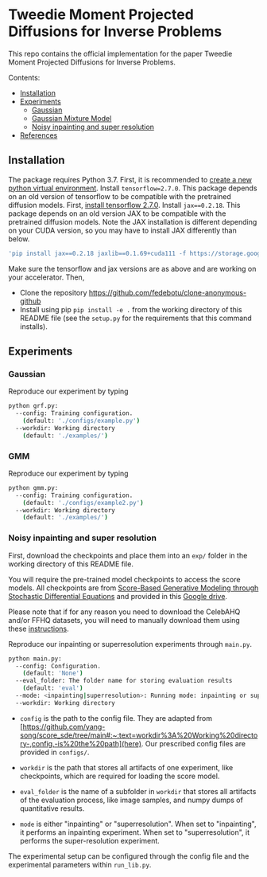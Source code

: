 Tweedie Moment Projected Diffusions for Inverse Problems
========================================================
This repo contains the official implementation for the paper Tweedie Moment Projected Diffusions for Inverse Problems.

Contents:
- [Installation](#installation)
- [Experiments](#experiments)
    - [Gaussian](#gaussian)
    - [Gaussian Mixture Model](#gmm)
    - [Noisy inpainting and super resolution](#noisy-inpainting-and-super-resolution)
- [References](#references)

## Installation
The package requires Python 3.7. First, it is recommended to [create a new python virtual environment](https://conda.io/projects/conda/en/latest/user-guide/tasks/manage-environments.html#creating-an-environment-with-commands). 
Install `tensorflow=2.7.0`. This package depends on an old version of tensorflow to be compatible with the pretrained diffusion models. First, [install tensorflow 2.7.0](https://www.tensorflow.org/install/pip).
Install `jax==0.2.18`. This package depends on an old version JAX to be compatible with the pretrained diffusion models. Note the JAX installation is different depending on your CUDA version, so you may have to install JAX differently than below.
```sh
'pip install jax==0.2.18 jaxlib==0.1.69+cuda111 -f https://storage.googleapis.com/jax-releases/jax_cuda_releases.html',
```
Make sure the tensorflow and jax versions are as above and are working on your accelerator. Then,
- Clone the repository https://github.com/fedebotu/clone-anonymous-github
- Install using pip `pip install -e .` from the working directory of this README file (see the `setup.py` for the requirements that this command installs).

## Experiments

### Gaussian
Reproduce our experiment by typing 
```sh
python grf.py:
  --config: Training configuration.
    (default: './configs/example.py')
  --workdir: Working directory
    (default: './examples/')
```

### GMM
Reproduce our experiment by typing 
```sh
python gmm.py:
  --config: Training configuration.
    (default: './configs/example2.py')
  --workdir: Working directory
    (default: './examples/')
```

### Noisy inpainting and super resolution

First, download the checkpoints and place them into an `exp/` folder in the working directory of this README file.

You will require the pre-trained model checkpoints to access the score models. All checkpoints are from [Score-Based Generative Modeling through Stochastic Differential Equations](https://github.com/yang-song/score_sde/blob/main/README.md) and provided in this [Google drive](https://drive.google.com/drive/folders/1RAG8qpOTURkrqXKwdAR1d6cU9rwoQYnH).

Please note that if for any reason you need to download the CelebAHQ and/or FFHQ datasets, you will need to manually download them using these [instructions](https://github.com/tkarras/progressive_growing_of_gans#preparing-datasets-for-training). 

Reproduce our inpainting or superresolution experiments through `main.py`.
```sh
python main.py:
  --config: Configuration.
    (default: 'None')
  --eval_folder: The folder name for storing evaluation results
    (default: 'eval')
  --mode: <inpainting|superresolution>: Running mode: inpainting or superresolution
  --workdir: Working directory
```

* `config` is the path to the config file. They are adapted from [https://github.com/yang-song/score_sde/tree/main#:~:text=workdir%3A%20Working%20directory-,config,-is%20the%20path](here). Our prescribed config files are provided in `configs/`.

*  `workdir` is the path that stores all artifacts of one experiment, like checkpoints, which are required for loading the score model.

* `eval_folder` is the name of a subfolder in `workdir` that stores all artifacts of the evaluation process, like image samples, and numpy dumps of quantitative results.

* `mode` is either "inpainting" or "superresolution". When set to "inpainting", it performs an inpainting experiment. When set to "superresolution", it performs the super-resolution experiment.

The experimental setup can be configured through the config file and the experimental parameters within `run_lib.py`.

